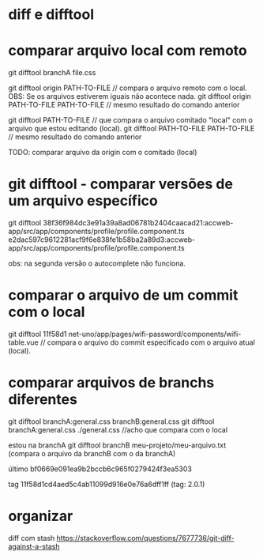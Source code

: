 





# diff e difftool

# comparar arquivo local com remoto
git difftool branchA file.css

git difftool origin PATH-TO-FILE  // compara o arquivo remoto com o local. OBS: Se os arquivos estiverem iguais não acontece nada.
git difftool origin PATH-TO-FILE PATH-TO-FILE   // mesmo resultado do comando anterior

git difftool PATH-TO-FILE  // que compara o arquivo comitado "local" com o arquivo que estou editando (local).
git difftool PATH-TO-FILE PATH-TO-FILE   // mesmo resultado do comando anterior

TODO: comparar arquivo da origin com o comitado (local)

# git difftool - comparar versões de um arquivo específico
git difftool 38f36f984dc3e91a39a8ad06781b2404caacad21:accweb-app/src/app/components/profile/profile.component.ts e2dac597c9612281acf9f6e838fe1b58ba2a89d3:accweb-app/src/app/components/profile/profile.component.ts

obs: na segunda versão o autocomplete não funciona.

# comparar o arquivo de um commit com o local
git difftool 11f58d1 net-uno/app/pages/wifi-password/components/wifi-table.vue    // compara o arquivo do commit especificado com o arquivo atual (local).



# comparar arquivos de branchs diferentes
git difftool branchA:general.css branchB:general.css
git difftool branchA:general.css ./general.css		//acho que compara com o local

estou na branchA
git difftool branchB meu-projeto/meu-arquivo.txt (compara o arquivo da branchB com o da branchA)





último
bf0669e091ea9b2bccb6c965f0279424f3ea5303

tag
11f58d1cd4aed5c4ab11099d916e0e76a6dff1ff (tag: 2.0.1)


# organizar
diff com stash
https://stackoverflow.com/questions/7677736/git-diff-against-a-stash

